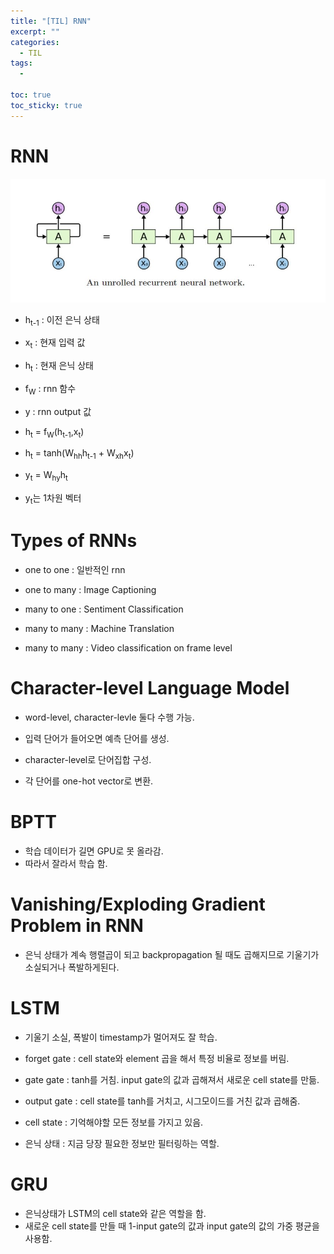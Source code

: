 ```yaml
---
title: "[TIL] RNN"
excerpt: ""
categories:
  - TIL
tags:
  - 

toc: true
toc_sticky: true
---
```


# RNN

![rnn](../images/rnn.JPG)

- h<sub>t-1</sub> : 이전 은닉 상태
- x<sub>t</sub> : 현재 입력 값
- h<sub>t</sub> : 현재 은닉 상태
- f<sub>W</sub> : rnn 함수
- y : rnn output 값

- h<sub>t</sub> = f<sub>W</sub>(h<sub>t-1</sub>,x<sub>t</sub>)
- h<sub>t</sub> = tanh(W<sub>hh</sub>h<sub>t-1</sub> + W<sub>xh</sub>x<sub>t</sub>)
- y<sub>t</sub> = W<sub>hy</sub>h<sub>t</sub>

- y<sub>t</sub>는 1차원 벡터

# Types of RNNs

- one to one : 일반적인 rnn

- one to many : Image Captioning

- many to one : Sentiment Classification

- many to many : Machine Translation

- many to many : Video classification on frame level

# Character-level Language Model

- word-level, character-levle 둘다 수행 가능.

- 입력 단어가 들어오면 예측 단어를 생성.

- character-level로 단어집합 구성.

- 각 단어를 one-hot vector로 변환.

# BPTT

- 학습 데이터가 길면 GPU로 못 올라감.
- 따라서 잘라서 학습 함.

# Vanishing/Exploding Gradient Problem in RNN

- 은닉 상태가 계속 행렬곱이 되고 backpropagation 될 때도 곱해지므로 기울기가 소실되거나 폭발하게된다.

# LSTM

- 기울기 소실, 폭발이 timestamp가 멀어져도 잘 학습.

- forget gate : cell state와 element 곱을 해서 특정 비율로 정보를 버림.

- gate gate : tanh를 거침. input gate의 값과 곱해져서 새로운 cell state를 만듦.

- output gate : cell state를 tanh를 거치고, 시그모이드를 거친 값과 곱해줌.

- cell state : 기억해야할 모든 정보를 가지고 있음.

- 은닉 상태 : 지금 당장 필요한 정보만 필터링하는 역할.

# GRU

- 은닉상태가 LSTM의 cell state와 같은 역할을 함.
- 새로운 cell state를 만들 때 1-input gate의 값과 input gate의 값의 가중 평균을 사용함.



